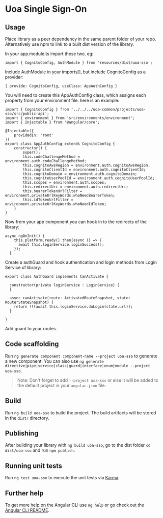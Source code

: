 # Uoa Single Sign-On

## Usage

Place library as a peer dependency in the same parent folder of your repo. Alternatively use npm to link to a built dist version of the library.

In your app.module.ts import these two, eg:

`import { CognitoConfig, AuthModule } from 'resources/dist/uoa-sso';`

Include AuthModule in your imports[], but include CognitoConfig as a provider:

`{ provide: CognitoConfig, useClass: AppAuthConfig }`

You will need to create this AppAuthConfig class, which assigns each property from your environment file. here is an example:

```
import { CognitoConfig } from '../../../uoa-common/projects/uoa-sso/src/public-api';
import { environment } from 'src/environments/environment';
import { Injectable } from '@angular/core';

@Injectable({
    providedIn: 'root'
})
export class AppAuthConfig extends CognitoConfig {
    constructor() {
        super();
        this.codeChallengeMethod = environment.auth.codeChallengeMethod;
        this.cognitoAwsRegion = environment.auth.cognitoAwsRegion;
        this.cognitoClientId = environment.auth.cognitoClientId;
        this.cognitoDomain = environment.auth.cognitoDomain;
        this.cognitoUserPoolId = environment.auth.cognitoUserPoolId;
        this.scopes = environment.auth.scopes;
        this.redirectUri = environment.auth.redirectUri;
        this.bearerTokenUrlFilter = environment.privateUrlKeyWords.whoNeedBearerToken;
        this.idTokenUrlFilter = environment.privateUrlKeyWords.whoNeedIdToken;
    }
}
```

Now from your app component you can hook in to the redirects of the library:

```
async ngOnInit() {
    this.platform.ready().then(async () => {
      await this.loginService.loginSuccess();
    });
  }
```

Create a authGuard and hook authentication and login methods from Login Service of library:

```
export class AuthGuard implements CanActivate {

  constructor(private loginService : LoginService) {
  }

  async canActivate(route: ActivatedRouteSnapshot, state: RouterStateSnapshot) {
    return !!(await this.loginService.doLogin(state.url));
  }

}
```

Add guard to your routes.

## Code scaffolding

Run `ng generate component component-name --project uoa-sso` to generate a new component. You can also use `ng generate directive|pipe|service|class|guard|interface|enum|module --project uoa-sso`.

> Note: Don't forget to add `--project uoa-sso` or else it will be added to the default project in your `angular.json` file.

## Build

Run `ng build uoa-sso` to build the project. The build artifacts will be stored in the `dist/` directory.

## Publishing

After building your library with `ng build uoa-sso`, go to the dist folder `cd dist/uoa-sso` and run `npm publish`.

## Running unit tests

Run `ng test uoa-sso` to execute the unit tests via [Karma](https://karma-runner.github.io).

## Further help

To get more help on the Angular CLI use `ng help` or go check out the [Angular CLI README](https://github.com/angular/angular-cli/blob/master/README.md).
